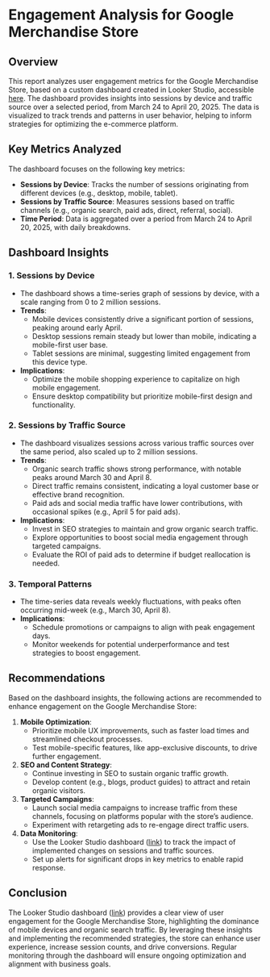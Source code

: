# Engagement Analysis for Google Merchandise Store

## Overview
This report analyzes user engagement metrics for the Google Merchandise Store, based on a custom dashboard created in Looker Studio, accessible [here](https://lookerstudio.google.com/reporting/5ddc06c6-2d30-4b3b-9ca9-5b6df7befd18). The dashboard provides insights into sessions by device and traffic source over a selected period, from March 24 to April 20, 2025. The data is visualized to track trends and patterns in user behavior, helping to inform strategies for optimizing the e-commerce platform.

## Key Metrics Analyzed
The dashboard focuses on the following key metrics:
- **Sessions by Device**: Tracks the number of sessions originating from different devices (e.g., desktop, mobile, tablet).
- **Sessions by Traffic Source**: Measures sessions based on traffic channels (e.g., organic search, paid ads, direct, referral, social).
- **Time Period**: Data is aggregated over a period from March 24 to April 20, 2025, with daily breakdowns.

## Dashboard Insights
### 1. Sessions by Device
- The dashboard shows a time-series graph of sessions by device, with a scale ranging from 0 to 2 million sessions.
- **Trends**:
  - Mobile devices consistently drive a significant portion of sessions, peaking around early April.
  - Desktop sessions remain steady but lower than mobile, indicating a mobile-first user base.
  - Tablet sessions are minimal, suggesting limited engagement from this device type.
- **Implications**:
  - Optimize the mobile shopping experience to capitalize on high mobile engagement.
  - Ensure desktop compatibility but prioritize mobile-first design and functionality.

### 2. Sessions by Traffic Source
- The dashboard visualizes sessions across various traffic sources over the same period, also scaled up to 2 million sessions.
- **Trends**:
  - Organic search traffic shows strong performance, with notable peaks around March 30 and April 8.
  - Direct traffic remains consistent, indicating a loyal customer base or effective brand recognition.
  - Paid ads and social media traffic have lower contributions, with occasional spikes (e.g., April 5 for paid ads).
- **Implications**:
  - Invest in SEO strategies to maintain and grow organic search traffic.
  - Explore opportunities to boost social media engagement through targeted campaigns.
  - Evaluate the ROI of paid ads to determine if budget reallocation is needed.

### 3. Temporal Patterns
- The time-series data reveals weekly fluctuations, with peaks often occurring mid-week (e.g., March 30, April 8).
- **Implications**:
  - Schedule promotions or campaigns to align with peak engagement days.
  - Monitor weekends for potential underperformance and test strategies to boost engagement.

## Recommendations
Based on the dashboard insights, the following actions are recommended to enhance engagement on the Google Merchandise Store:
1. **Mobile Optimization**:
   - Prioritize mobile UX improvements, such as faster load times and streamlined checkout processes.
   - Test mobile-specific features, like app-exclusive discounts, to drive further engagement.
2. **SEO and Content Strategy**:
   - Continue investing in SEO to sustain organic traffic growth.
   - Develop content (e.g., blogs, product guides) to attract and retain organic visitors.
3. **Targeted Campaigns**:
   - Launch social media campaigns to increase traffic from these channels, focusing on platforms popular with the store’s audience.
   - Experiment with retargeting ads to re-engage direct traffic users.
4. **Data Monitoring**:
   - Use the Looker Studio dashboard ([link](https://lookerstudio.google.com/reporting/5ddc06c6-2d30-4b3b-9ca9-5b6df7befd18)) to track the impact of implemented changes on sessions and traffic sources.
   - Set up alerts for significant drops in key metrics to enable rapid response.

## Conclusion
The Looker Studio dashboard ([link](https://lookerstudio.google.com/reporting/5ddc06c6-2d30-4b3b-9ca9-5b6df7befd18)) provides a clear view of user engagement for the Google Merchandise Store, highlighting the dominance of mobile devices and organic search traffic. By leveraging these insights and implementing the recommended strategies, the store can enhance user experience, increase session counts, and drive conversions. Regular monitoring through the dashboard will ensure ongoing optimization and alignment with business goals.